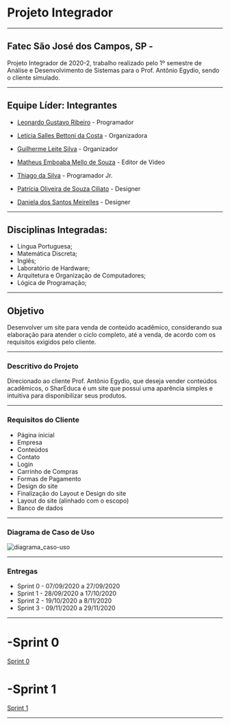 # Projeto Integrador
----------------------------------------------------------------------------------------------------------------------------------------------------------
## Fatec São José dos Campos, SP - 
Projeto Integrador de 2020-2, trabalho realizado pelo 1º semestre de Análise e 
Desenvolvimento de Sistemas para o Prof. Antônio Egydio, sendo o cliente simulado.

----------------------------------------------------------------------------------------------------------------------------------------------------------
## Equipe Líder: Integrantes

- [Leonardo Gustavo Ribeiro](https://github.com/Leo0256) - Programador

- [Letícia Salles Bettoni da Costa](https://github.com/leticiasalles) - Organizadora

- [Guilherme Leite Silva](https://github.com/Glsilva) - Organizador

- [Matheus Emboaba Mello de Souza](https://github.com/MatheusEmboabaTeteu) - Editor de Vídeo

- [Thiago da Silva](https://github.com/Thiago-Thome) - Programador Jr.

- [Patrícia Oliveira de Souza Ciliato](https://github.com/Ppistache) - Designer

- [Daniela dos Santos Meirelles](https://github.com/DanielaMeirelles) - Designer

----------------------------------------------------------------------------------------------------------------------------------------------------------
## Disciplinas Integradas:
- Língua Portuguesa;
- Matemática Discreta;
- Inglês;
- Laboratório de Hardware;
- Arquitetura e Organização de Computadores;
- Lógica de Programação;

----------------------------------------------------------------------------------------------------------------------------------------------------------
## Objetivo
Desenvolver um site para venda de conteúdo acadêmico, considerando sua elaboração para atender o ciclo completo, até a venda, de acordo com os requisitos exigidos pelo cliente. 

----------------------------------------------------------------------------------------------------------------------------------------------------------
### Descritivo do Projeto
Direcionado ao cliente Prof. Antônio Egydio, que deseja vender conteúdos acadêmicos, o SharEduca é um site que possuí uma aparência simples e 
intuitiva para disponibilizar seus produtos. 

----------------------------------------------------------------------------------------------------------------------------------------------------------
### Requisitos do Cliente
- Página inicial
- Empresa
- Conteúdos
- Contato
- Login
- Carrinho de Compras
- Formas de Pagamento
- Design do site 
- Finalização do Layout e Design do site 
- Layout do site (alinhado com o escopo)
- Banco de dados 

----------------------------------------------------------------------------------------------------------------------------------------------------------
### Diagrama de Caso de Uso
![diagrama_caso-uso](https://github.com/Leo0256/Equipe_Lider-Projeto_Integrador/blob/master/Projeto/Documentos/Imagens/Diagrama%20de%20Caso%20de%20Uso.png)

----------------------------------------------------------------------------------------------------------------------------------------------------------
### Entregas
- Sprint 0 - 07/09/2020 a 27/09/2020
- Sprint 1 - 28/09/2020 a 17/10/2020
- Sprint 2 - 19/10/2020 a 8/11/2020
- Sprint 3 - 09/11/2020 a 29/11/2020

 -----------------------------------------------------------------------------------------------------------------------------------------------------------
 
 # -Sprint 0

<a href='https://github.com/Leo0256/Equipe_Lider-Projeto_Integrador/tree/master/Sprint%200'>Sprint 0</a>
 
 
 # -Sprint 1

<a href='https://github.com/Leo0256/Equipe_Lider-Projeto_Integrador/tree/master/Sprint%201'>Sprint 1</a>

----------------------------------------------------------------------------------------------------------------------------------------------------------

